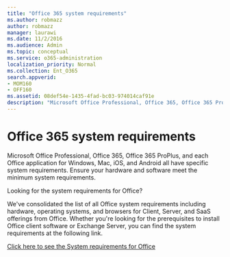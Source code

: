 ```yaml
---
title: "Office 365 system requirements"
ms.author: robmazz
author: robmazz
manager: laurawi
ms.date: 11/2/2016
ms.audience: Admin
ms.topic: conceptual
ms.service: o365-administration
localization_priority: Normal
ms.collection: Ent_O365
search.appverid:
- MOM160
- OFF160
ms.assetid: 08def54e-1435-4fad-bc03-974014caf91e
description: "Microsoft Office Professional, Office 365, Office 365 ProPlus, and each Office application for Windows, Mac, iOS, and Android all have specific system requirements. Ensure your hardware and software meet the minimum system requirements."
---
```


# Office 365 system requirements

Microsoft Office Professional, Office 365, Office 365 ProPlus, and each Office application for Windows, Mac, iOS, and Android all have specific system requirements. Ensure your hardware and software meet the minimum system requirements.
  
Looking for the system requirements for Office?
  
We've consolidated the list of all Office system requirements including hardware, operating systems, and browsers for Client, Server, and SaaS offerings from Office. Whether you're looking for the prerequisites to install Office client software or Exchange Server, you can find the system requirements at the following link.
  
[Click here to see the System requirements for Office](https://products.office.com/office-system-requirements)
  

